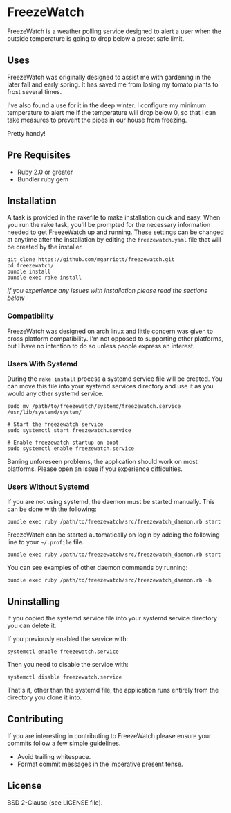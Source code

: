 # FreezeWatch #

FreezeWatch is a weather polling service designed to alert a user when the
outside temperature is going to drop below a preset safe limit.

## Uses ##

FreezeWatch was originally designed to assist me with gardening in the later
fall and early spring. It has saved me from losing my tomato plants to frost
several times.

I've also found a use for it in the deep winter. I configure my minimum
temperature to alert me if the temperature will drop below 0, so that I can
take measures to prevent the pipes in our house from freezing.

Pretty handy!

## Pre Requisites ##

- Ruby 2.0 or greater
- Bundler ruby gem

## Installation ##

A task is provided in the rakefile to make installation quick and easy. When
you run the rake task, you'll be prompted for the necessary information needed
to get FreezeWatch up and running. These settings can be changed at anytime
after the installation by editing the `freezewatch.yaml` file that will be
created by the installer.

    git clone https://github.com/mgarriott/freezewatch.git
    cd freezewatch/
    bundle install
    bundle exec rake install

*If you experience any issues with installation please read the sections
below*

### Compatibility ###

FreezeWatch was designed on arch linux and little concern was given to cross
platform compatibility. I'm not opposed to supporting other platforms, but I
have no intention to do so unless people express an interest.

### Users With Systemd ###

During the `rake install` process a systemd service file will be created. You
can move this file into your systemd services directory and use it as you would any
other systemd service.

    sudo mv /path/to/freezewatch/systemd/freezewatch.service /usr/lib/systemd/system/

    # Start the freezewatch service
    sudo systemctl start freezewatch.service

    # Enable freezewatch startup on boot
    sudo systemctl enable freezewatch.service

Barring unforeseen problems, the application should work on most platforms.
Please open an issue if you experience difficulties.

### Users Without Systemd ###

If you are not using systemd, the daemon must be started manually. This can be
done with the following:

    bundle exec ruby /path/to/freezewatch/src/freezewatch_daemon.rb start

FreezeWatch can be started automatically on login by adding the following line
to your `~/.profile` file.

    bundle exec ruby /path/to/freezewatch/src/freezewatch_daemon.rb start

You can see examples of other daemon commands by running:

    bundle exec ruby /path/to/freezewatch/src/freezewatch_daemon.rb -h

## Uninstalling ##

If you copied the systemd service file into your systemd service directory you
can delete it.

If you previously enabled the service with:

    systemctl enable freezewatch.service

Then you need to disable the service with:

    systemctl disable freezewatch.service

That's it, other than the systemd file, the application runs entirely from the
directory you clone it into.

## Contributing ##

If you are interesting in contributing to FreezeWatch please ensure your
commits follow a few simple guidelines.

- Avoid trailing whitespace.
- Format commit messages in the imperative present tense.

## License ##

BSD 2-Clause (see LICENSE file).
